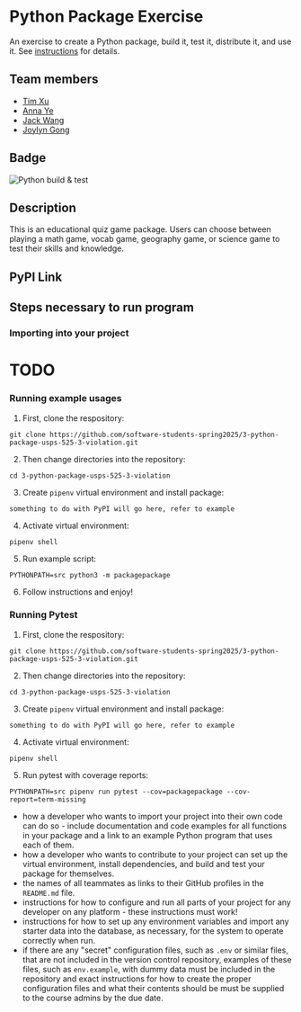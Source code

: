 # Python Package Exercise

An exercise to create a Python package, build it, test it, distribute it, and use it. See [instructions](./instructions.md) for details.

## Team members
- [Tim Xu](https://github.com/timxu23)
- [Anna Ye](https://github.com/AnnaTheYe)
- [Jack Wang](https://github.com/JackInTheBox314)
- [Joylyn Gong](https://github.com/joylyngong)

## Badge
![Python build & test](https://github.com/nyu-software-engineering/3-python-package-usps-525-3-violation/actions/workflows/build.yaml/badge.svg)

## Description

This is an educational quiz game package. Users can choose between playing a math game, vocab game, geography game, or science game to test their skills and knowledge.

## PyPI Link

## Steps necessary to run program

### Importing into your project
# TODO

### Running example usages

1. First, clone the respository:

```
git clone https://github.com/software-students-spring2025/3-python-package-usps-525-3-violation.git
```
2. Then change directories into the repository:

```
cd 3-python-package-usps-525-3-violation
```

3. Create `pipenv` virtual environment and install package:

```
something to do with PyPI will go here, refer to example
```
4. Activate virtual environment:

```
pipenv shell
```

5. Run example script:

```
PYTHONPATH=src python3 -m packagepackage
```

6. Follow instructions and enjoy!

### Running Pytest

1. First, clone the respository:

```
git clone https://github.com/software-students-spring2025/3-python-package-usps-525-3-violation.git
```
2. Then change directories into the repository:

```
cd 3-python-package-usps-525-3-violation
```

3. Create `pipenv` virtual environment and install package:

```
something to do with PyPI will go here, refer to example
```
4. Activate virtual environment:

```
pipenv shell
```

5. Run pytest with coverage reports:

```
PYTHONPATH=src pipenv run pytest --cov=packagepackage --cov-report=term-missing
```


- how a developer who wants to import your project into their own code can do so - include documentation and code examples for all functions in your package and a link to an example Python program that uses each of them.
- how a developer who wants to contribute to your project can set up the virtual environment, install dependencies, and build and test your package for themselves.
- the names of all teammates as links to their GitHub profiles in the `README.md` file.
- instructions for how to configure and run all parts of your project for any developer on any platform - these instructions must work!
- instructions for how to set up any environment variables and import any starter data into the database, as necessary, for the system to operate correctly when run.
- if there are any "secret" configuration files, such as `.env` or similar files, that are not included in the version control repository, examples of these files, such as `env.example`, with dummy data must be included in the repository and exact instructions for how to create the proper configuration files and what their contents should be must be supplied to the course admins by the due date.
